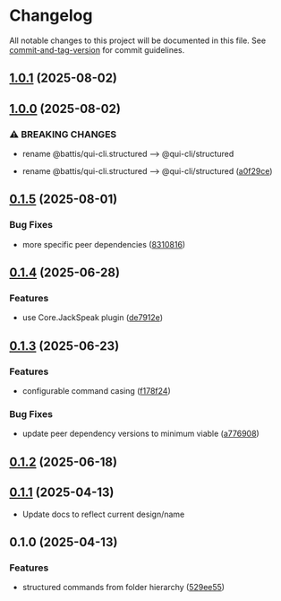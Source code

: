 # Changelog

All notable changes to this project will be documented in this file. See [commit-and-tag-version](https://github.com/absolute-version/commit-and-tag-version) for commit guidelines.

## [1.0.1](https://github.com/battis/qui-cli/compare/structured/1.0.0...structured/1.0.1) (2025-08-02)

## [1.0.0](https://github.com/battis/qui-cli/compare/structured/1.0.0...structured/1.0.0) (2025-08-02)

### ⚠ BREAKING CHANGES

- rename @battis/qui-cli.structured --> @qui-cli/structured

- rename @battis/qui-cli.structured --> @qui-cli/structured ([a0f29ce](https://github.com/battis/qui-cli/commit/a0f29ce176b8fab590f474f7198e33e9fd997ce6))

## [0.1.5](https://github.com/battis/qui-cli/compare/structured/0.1.4...structured/0.1.5) (2025-08-01)

### Bug Fixes

- more specific peer dependencies ([8310816](https://github.com/battis/qui-cli/commit/8310816f7b4a214809880a72a4c5ea0fb72bcd46))

## [0.1.4](https://github.com/battis/qui-cli/compare/structured/0.1.3...structured/0.1.4) (2025-06-28)

### Features

- use Core.JackSpeak plugin ([de7912e](https://github.com/battis/qui-cli/commit/de7912e782eeb9ae944ea6a65216b987473a59e1))

## [0.1.3](https://github.com/battis/qui-cli/compare/structured/0.1.2...structured/0.1.3) (2025-06-23)

### Features

- configurable command casing ([f178f24](https://github.com/battis/qui-cli/commit/f178f247c9024689dc4fd14d4d53f7e165a3ddfb))

### Bug Fixes

- update peer dependency versions to minimum viable ([a776908](https://github.com/battis/qui-cli/commit/a7769085adef6da665da7a67cb143af1e0bba6be))

## [0.1.2](https://github.com/battis/qui-cli/compare/structured/0.1.1...structured/0.1.2) (2025-06-18)

## [0.1.1](https://github.com/battis/qui-cli/compare/structured/0.1.0...structured/0.1.1) (2025-04-13)

- Update docs to reflect current design/name

## 0.1.0 (2025-04-13)

### Features

- structured commands from folder hierarchy ([529ee55](https://github.com/battis/qui-cli/commit/529ee55bbd825db02e927bff3c684864800a23d2))
